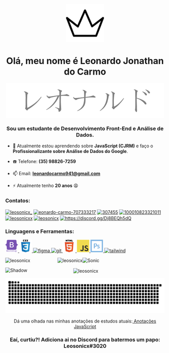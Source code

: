 <p align="center"><img width="120" src="https://github.com/Leosonicx/Gifs-Read.me/blob/main/leosonicx-output/29676.png" alt="Shadow" /></p>
<h1 align="center">Olá, meu nome é Leonardo Jonathan do Carmo</h1>
<p align="center"><img align="center" " src="https://github.com/Leosonicx/Gifs-Read.me/blob/main/leosonicx-output/text2image_M2709177_20221010_31322.png" /></p>

<h3 align="center">Sou um estudante de Desenvolvimento Front-End e Análise de Dados.</h3>
  
- 🌱 Atualmente estou aprendendo sobre **JavaScript (CJRM)** e faço o **Profissionalizante sobre Análise de Dados do Google**.

- ☎️ Telefone: **(35) 98826-7259**

- 📫 Email: **leonardocarmo941@gmail.com** 

- ⚡ Atualmente tenho **20 anos** 😩

<h3 align="left">Contatos:</h3>
<p align="left">
<a href="https://twitter.com/leosonicx_" target="blank"><img align="center" src="https://raw.githubusercontent.com/rahuldkjain/github-profile-readme-generator/master/src/images/icons/Social/twitter.svg" alt="leosonicx_" height="30" width="40" /></a>
<a href="https://linkedin.com/in/eonardo-carmo-707333217" target="blank"><img align="center" src="https://raw.githubusercontent.com/rahuldkjain/github-profile-readme-generator/master/src/images/icons/Social/linked-in-alt.svg" alt="eonardo-carmo-707333217" height="30" width="40" /></a>
<a href="https://stackoverflow.com/users/307455" target="blank"><img align="center" src="https://raw.githubusercontent.com/rahuldkjain/github-profile-readme-generator/master/src/images/icons/Social/stack-overflow.svg" alt="307455" height="30" width="40" /></a>
<a href="https://fb.com/100010823321011" target="blank"><img align="center" src="https://raw.githubusercontent.com/rahuldkjain/github-profile-readme-generator/master/src/images/icons/Social/facebook.svg" alt="100010823321011" height="30" width="40" /></a>
<a href="https://instagram.com/leosonicxx" target="blank"><img align="center" src="https://raw.githubusercontent.com/rahuldkjain/github-profile-readme-generator/master/src/images/icons/Social/instagram.svg" alt="leosonicxx" height="30" width="40" /></a>
<a href="https://www.youtube.com/c/leosonicx" target="blank"><img align="center" src="https://raw.githubusercontent.com/rahuldkjain/github-profile-readme-generator/master/src/images/icons/Social/youtube.svg" alt="leosonicx" height="30" width="40" /></a>
<a href="https://discord.gg/https://discord.gg/Dj8BEQh5dQ" target="blank"><img align="center" src="https://raw.githubusercontent.com/rahuldkjain/github-profile-readme-generator/master/src/images/icons/Social/discord.svg" alt="https://discord.gg/Dj8BEQh5dQ" height="30" width="40" /></a>
</p>

<h3 align="left">Linguagens e Ferramentas:</h3>
<p align="left"> <a href="https://getbootstrap.com" target="_blank" rel="noreferrer"> <img src="https://raw.githubusercontent.com/devicons/devicon/master/icons/bootstrap/bootstrap-plain-wordmark.svg" alt="bootstrap" width="40" height="40"/> </a> <a href="https://www.w3schools.com/css/" target="_blank" rel="noreferrer"> <img src="https://raw.githubusercontent.com/devicons/devicon/master/icons/css3/css3-original-wordmark.svg" alt="css3" width="40" height="40"/> </a> <a href="https://www.figma.com/" target="_blank" rel="noreferrer"> <img src="https://www.vectorlogo.zone/logos/figma/figma-icon.svg" alt="figma" width="40" height="40"/> </a> <a href="https://git-scm.com/" target="_blank" rel="noreferrer"> <img src="https://www.vectorlogo.zone/logos/git-scm/git-scm-icon.svg" alt="git" width="40" height="40"/> </a> <a href="https://www.w3.org/html/" target="_blank" rel="noreferrer"> <img src="https://raw.githubusercontent.com/devicons/devicon/master/icons/html5/html5-original-wordmark.svg" alt="html5" width="40" height="40"/> </a> <a href="https://developer.mozilla.org/en-US/docs/Web/JavaScript" target="_blank" rel="noreferrer"> <img src="https://raw.githubusercontent.com/devicons/devicon/master/icons/javascript/javascript-original.svg" alt="javascript" width="40" height="40"/> </a> <a href="https://www.photoshop.com/en" target="_blank" rel="noreferrer"> <img src="https://raw.githubusercontent.com/devicons/devicon/master/icons/photoshop/photoshop-line.svg" alt="photoshop" width="40" height="40"/> </a> <a href="https://tailwindcss.com/" target="_blank" rel="noreferrer"> <img src="https://www.vectorlogo.zone/logos/tailwindcss/tailwindcss-icon.svg" alt="tailwind" width="40" height="40"/> </a> </p>

<p><img align="left" src="https://github-readme-stats.vercel.app/api/top-langs?username=leosonicx&show_icons=true&theme=dark&title_color=c5c4c4&text_color=c5c4c4&locale=en&layout=compact" alt="leosonicx" /></p> <p><img align="right" width="260" src="https://github.com/Leosonicx/Snake-Gif-Clone/blob/main/leosonicx-output/d5b88b45655b89b33ff6d1dc2df982ff_w200.gif" alt="Sonic" /></p>

<p>&nbsp;<img align="right" src="https://github-readme-stats.vercel.app/api?username=leosonicx&show_icons=true&theme=dark&title_color=c5c4c4&text_color=c5c4c4&cache_seconds=1800&locale=en" alt="leosonicx" /></p> <p><img align="left" width="215" src="https://github.com/Leosonicx/Snake-Gif-Clone/blob/main/leosonicx-output/dckqywj-30cea7d4-b5c1-44f9-bba9-906977ba1d02.gif" alt="Shadow" /></p>

<p><img align="center" src="https://github-readme-streak-stats.herokuapp.com/?user=leosonicx&theme=dark" alt="leosonicx" /></p>

![Snake animation](https://github.com/Leosonicx/Gifs-Read.me/blob/main/leosonicx-output/github-contribution-grid-snake.svg)

<p align="center"> Dá uma olhada nas minhas anotações de estudos atuais:<a href="https://leosonicx.notion.site/JavaScript-87465157fef6472cbbfeee24327a9315"> Anotações JavaScript</a></p>
<h3 align="center">Eaí, curtiu?! Adiciona ai no Discord para batermos um papo: Leosonicx#3020 </h3>

